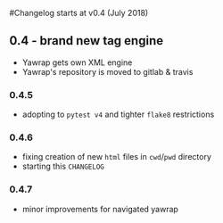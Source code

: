 #Changelog starts at v0.4 (July 2018)
## 0.4 - brand new tag engine
* Yawrap gets own XML engine
* Yawrap's repository is moved to gitlab & travis

### 0.4.5 
* adopting to `pytest v4` and tighter `flake8` restrictions

### 0.4.6 
* fixing creation of new `html` files in `cwd`/`pwd` directory
* starting this `CHANGELOG`

### 0.4.7 
* minor improvements for navigated yawrap